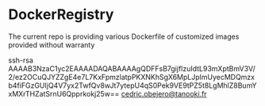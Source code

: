 # DockerRegistry

The current repo is providing various Dockerfile of customized images provided without warranty

ssh-rsa AAAAB3NzaC1yc2EAAAADAQABAAAAgQDFFsB7gijflzuIdtL93mXptBmV3V/2/ez2OCuQJYZZgE4e7L7KxFpmzlatpPKXNKhSgX6MpLJplmUyecMDQmzxb4fiFGzGUIjQ4V7yx2TwfQv8wJt7ytepU4qS0Pek9VE9tPZ5t8LgMhlZ8BumYxMXrTHZatSrnU6Qpprkokj25w== cedric.obejero@tanooki.fr
